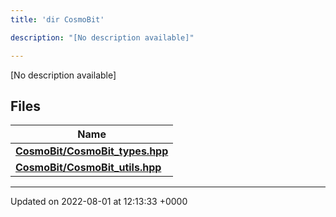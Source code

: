 ```yaml
---
title: 'dir CosmoBit'

description: "[No description available]"

---
```







[No description available]

## Files

| Name           |
| -------------- |
| **[CosmoBit/CosmoBit_types.hpp](/documentation/code/files/cosmobit__types_8hpp/#file-cosmobit-types.hpp)**  |
| **[CosmoBit/CosmoBit_utils.hpp](/documentation/code/files/cosmobit__utils_8hpp/#file-cosmobit-utils.hpp)**  |






-------------------------------

Updated on 2022-08-01 at 12:13:33 +0000
